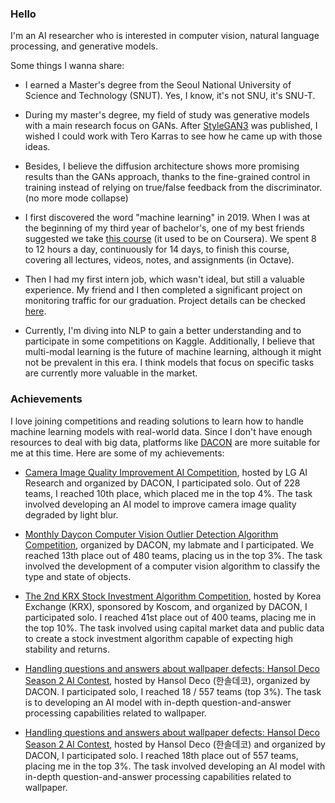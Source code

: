 ### Hello

I'm an AI researcher who is interested in computer vision, natural language processing, and generative models. 

Some things I wanna share:

* I earned a Master's degree from the Seoul National University of Science and Technology (SNUT). Yes, I know, it's not SNU, it's SNU-T.

* During my master's degree, my field of study was generative models with a main research focus on GANs. After [StyleGAN3](https://nvlabs.github.io/stylegan3/) was published, I wished I could work with Tero Karras to see how he came up with those ideas.

* Besides, I believe the diffusion architecture shows more promising results than the GANs approach, thanks to the fine-grained control in training instead of relying on true/false feedback from the discriminator. (no more mode collapse)

* I first discovered the word "machine learning" in 2019. When I was at the beginning of my third year of bachelor's, one of my best friends suggested we take [this course](https://www.youtube.com/watch?v=tdxMplOfP1w&list=PL2qEL_7r0QISbIq8G5ywDv8go0EVr5bky&ab_channel=Everythingtech%26AI) (it used to be on Coursera). We spent 8 to 12 hours a day, continuously for 14 days, to finish this course, covering all lectures, videos, notes, and assignments (in Octave).

* Then I had my first intern job, which wasn't ideal, but still a valuable experience. My friend and I then completed a significant project on monitoring traffic for our graduation. Project details can be checked [here](https://github.com/GiangHLe/traffic_monitoring).

* Currently, I'm diving into NLP to gain a better understanding and to participate in some competitions on Kaggle. Additionally, I believe that multi-modal learning is the future of machine learning, although it might not be prevalent in this era. I think models that focus on specific tasks are currently more valuable in the market.

### Achievements

I love joining competitions and reading solutions to learn how to handle machine learning models with real-world data. Since I don't have enough resources to deal with big data, platforms like [DACON](https://dacon.io/) are more suitable for me at this time. Here are some of my achievements:

* [Camera Image Quality Improvement AI Competition](https://dacon.io/competitions/official/235746/overview/description), hosted by LG AI Research and organized by DACON, I participated solo. Out of 228 teams, I reached 10th place, which placed me in the top 4%. The task involved developing an AI model to improve camera image quality degraded by light blur.

* [Monthly Daycon Computer Vision Outlier Detection Algorithm Competition](https://dacon.io/competitions/official/235894/overview/description), organized by DACON, my labmate and I participated. We reached 13th place out of 480 teams, placing us in the top 3%. The task involved the development of a computer vision algorithm to classify the type and state of objects.

* [The 2nd KRX Stock Investment Algorithm Competition](https://dacon.io/competitions/official/236117/overview/description), hosted by Korea Exchange (KRX), sponsored by Koscom, and organized by DACON, I participated solo. I reached 41st place out of 400 teams, placing me in the top 10%. The task involved using capital market data and public data to create a stock investment algorithm capable of expecting high stability and returns.

* [Handling questions and answers about wallpaper defects: Hansol Deco Season 2 AI Contest](https://dacon.io/competitions/official/236216/overview/description), hosted by Hansol Deco (한솔데코), organized by DACON. I participated solo, I reached 18 / 557 teams (top 3%). The task is to developing an AI model with in-depth question-and-answer processing capabilities related to wallpaper.

* [Handling questions and answers about wallpaper defects: Hansol Deco Season 2 AI Contest](https://dacon.io/competitions/official/236216/overview/description), hosted by Hansol Deco (한솔데코) and organized by DACON, I participated solo. I reached 18th place out of 557 teams, placing me in the top 3%. The task involved developing an AI model with in-depth question-and-answer processing capabilities related to wallpaper.

